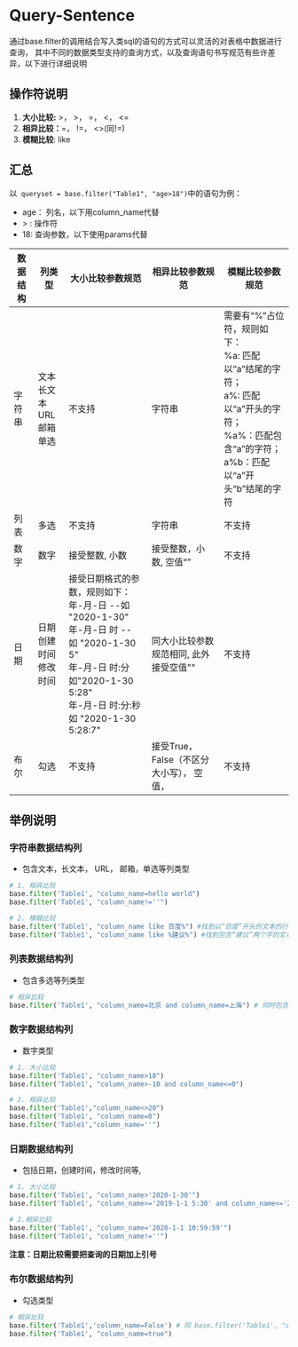 # Query-Sentence

通过base.filter的调用结合写入类sql的语句的方式可以灵活的对表格中数据进行查询， 其中不同的数据类型支持的查询方式，以及查询语句书写规范有些许差异，以下进行详细说明

## 操作符说明

1. **大小比较:** >， >， =， <， <=
2. **相异比较：**=， !=， <>(同!=)
3. **模糊比较**: like

## 汇总

以` queryset = base.filter("Table1", "age>18")`中的语句为例：

* age： 列名，以下用column_name代替
* \> : 操作符
* 18: 查询参数，以下使用params代替



| 数据结构 | 列类型                                        | 大小比较参数规范                                             | 相异比较参数规范                         | 模糊比较参数规范                                             |
| -------- | --------------------------------------------- | ------------------------------------------------------------ | ---------------------------------------- | ------------------------------------------------------------ |
| 字符串   | 文本<br />长文本<br />URL<br />邮箱<br />单选 | 不支持                                                       | 字符串                                   | 需要有“%”占位符，规则如下：<br /> %a: 匹配以“a”结尾的字符；<br />a%: 匹配以“a”开头的字符；<br />%a%：匹配包含“a”的字符；<br />a%b：匹配以“a”开头“b”结尾的字符 |
| 列表     | 多选                                          | 不支持                                                       | 字符串                                   | 不支持                                                       |
| 数字     | 数字                                          | 接受整数, 小数                                               | 接受整数，小数,  空值“”                  | 不支持                                                       |
| 日期     | 日期<br />创建时间<br />修改时间              | 接受日期格式的参数，规则如下：<br />年-月-日 --如 "2020-1-30"<br />年-月-日 时 -- 如 "2020-1-30 5"<br />年-月-日 时:分如"2020-1-30 5:28"<br />年-月-日 时:分:秒如 "2020-1-30 5:28:7" | 同大小比较参数规范相同, 此外接受空值""   | 不支持                                                       |
| 布尔     | 勾选                                          | 不支持                                                       | 接受True，False（不区分大小写）， 空值， | 不支持                                                       |

## 举例说明

### 字符串数据结构列

* 包含文本，长文本， URL， 邮箱，单选等列类型

```python
# 1. 相异比较
base.filter('Table1', "column_name=hello world")
base.filter('Table1', "column_name!=''")

# 2. 模糊比较
base.filter('Table1', "column_name like 百度%") #找到以“百度”开头的文本的行
base.filter('Table1', "column_name like %建议%") #找到包含“建议”两个字的文本的行
```

### 列表数据结构列

* 包含多选等列类型

~~~python
# 相异比较
base.filter('Table1', "column_name=北京 and column_name=上海") # 同时包含“北京”和“上海”的行， and可以替换成or
~~~

### 数字数据结构列

* 数字类型

~~~python
# 1. 大小比较
base.filter('Table1', "column_name>18")
base.filter('Table1', "column_name>-10 and column_name<=0")

# 2. 相异比较
base.filter('Table1',"column_name<>20")
base.filter('Table1', "column_name=0")
base.filter('Table1',"column_name=''")
~~~

### 日期数据结构列

* 包括日期，创建时间，修改时间等, 

~~~python
# 1. 大小比较
base.filter('Table1', "column_name>'2020-1-30'")
base.filter('Table1', "column_name>='2019-1-1 5:30' and column_name<='2019-5-1 6'")

# 2.相异比较
base.filter('Table1', "column_name='2020-1-1 10:59:59'")
base.filter('Table1', "column_name!=''")
~~~

**注意：日期比较需要把查询的日期加上引号**

### 布尔数据结构列

* 勾选类型

~~~python
# 相异比较
base.filter('Table1','column_name=False') # 同 base.filter('Table1', "column_name=''")
base.filter('Table1', "column_name=true")
~~~





